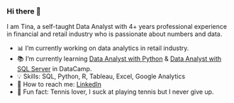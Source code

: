 ### Hi there 📢

I am Tina, a self-taught Data Analyst with 4+ years professional experience in financial and retail industry who is passionate about numbers and data.


- 📊 I’m currently working on data analytics in retail industry. 
- 📚 I’m currently learning [Data Analyst with Python](https://app.datacamp.com/learn/career-tracks/data-analyst-with-python) & [Data Analyst with SQL Server](https://app.datacamp.com/learn/career-tracks/data-analyst-with-sql-server) in DataCamp.
- 💡 Skills: SQL, Python, R, Tableau, Excel, Google Analytics
- 👋 How to reach me: [LinkedIn](https://www.linkedin.com/in/tina-huang-70114b196/)
- 💚 Fun fact: Tennis lover, I suck at playing tennis but I never give up.




